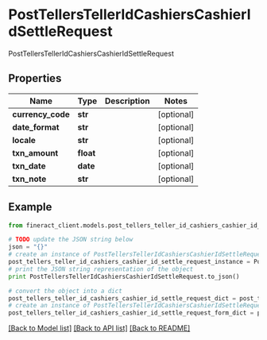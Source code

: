 # PostTellersTellerIdCashiersCashierIdSettleRequest

PostTellersTellerIdCashiersCashierIdSettleRequest

## Properties

Name | Type | Description | Notes
------------ | ------------- | ------------- | -------------
**currency_code** | **str** |  | [optional] 
**date_format** | **str** |  | [optional] 
**locale** | **str** |  | [optional] 
**txn_amount** | **float** |  | [optional] 
**txn_date** | **date** |  | [optional] 
**txn_note** | **str** |  | [optional] 

## Example

```python
from fineract_client.models.post_tellers_teller_id_cashiers_cashier_id_settle_request import PostTellersTellerIdCashiersCashierIdSettleRequest

# TODO update the JSON string below
json = "{}"
# create an instance of PostTellersTellerIdCashiersCashierIdSettleRequest from a JSON string
post_tellers_teller_id_cashiers_cashier_id_settle_request_instance = PostTellersTellerIdCashiersCashierIdSettleRequest.from_json(json)
# print the JSON string representation of the object
print PostTellersTellerIdCashiersCashierIdSettleRequest.to_json()

# convert the object into a dict
post_tellers_teller_id_cashiers_cashier_id_settle_request_dict = post_tellers_teller_id_cashiers_cashier_id_settle_request_instance.to_dict()
# create an instance of PostTellersTellerIdCashiersCashierIdSettleRequest from a dict
post_tellers_teller_id_cashiers_cashier_id_settle_request_form_dict = post_tellers_teller_id_cashiers_cashier_id_settle_request.from_dict(post_tellers_teller_id_cashiers_cashier_id_settle_request_dict)
```
[[Back to Model list]](../README.md#documentation-for-models) [[Back to API list]](../README.md#documentation-for-api-endpoints) [[Back to README]](../README.md)


